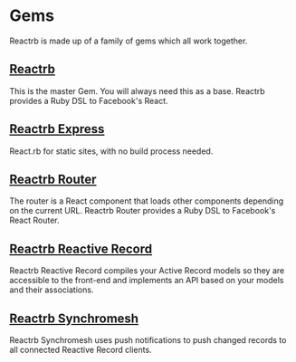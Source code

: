# Gems

Reactrb is made up of a family of gems which all work together.

## [Reactrb](https://github.com/reactrb/reactrb)

This is the master Gem. You will always need this as a base. Reactrb provides a Ruby DSL to Facebook's React.

## [Reactrb Express](https://github.com/reactrb/reactrb-express)

React.rb for static sites, with no build process needed.

## [Reactrb Router](https://github.com/reactrb/reactrb-router)

The router is a React component that loads other components depending on the current URL. Reactrb Router provides a Ruby DSL to Facebook's React Router.

## [Reactrb Reactive Record](https://github.com/reactrb/reactive-record)

Reactrb Reactive Record compiles your Active Record models so they are accessible to the front-end and implements an API based on your models and their associations.

## [Reactrb Synchromesh](https://github.com/reactrb/synchromesh)

Reactrb Synchromesh uses push notifications to push changed records to all connected Reactive Record clients.
